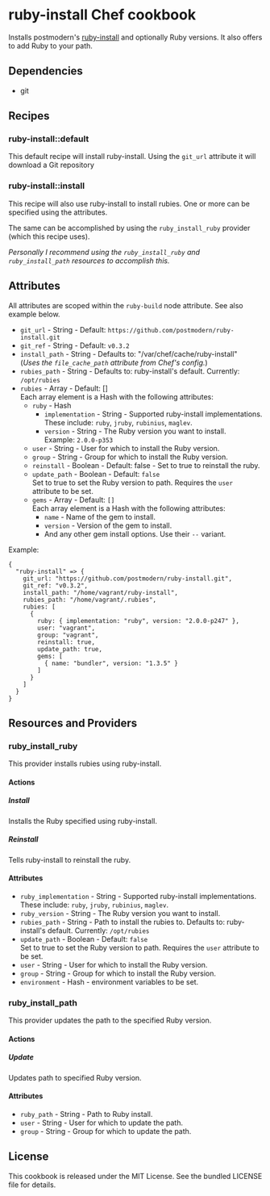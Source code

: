 # ruby-install Chef cookbook

Installs postmodern's [ruby-install](https://github.com/postmodern/ruby-install)
and optionally Ruby versions.
It also offers to add Ruby to your path.

## Dependencies

- git

## Recipes

### ruby-install::default

This default recipe will install ruby-install.
Using the `git_url` attribute it will download a Git repository

### ruby-install::install

This recipe will also use ruby-install to install rubies.
One or more can be specified using the attributes.

The same can be accomplished by using the `ruby_install_ruby` provider
(which this recipe uses).

_Personally I recommend using the `ruby_install_ruby` and `ruby_install_path`
resources to accomplish this._

## Attributes

All attributes are scoped within the `ruby-build` node attribute.
See also example below.

- `git_url` - String - Default: `https://github.com/postmodern/ruby-install.git`
- `git_ref` - String - Default: `v0.3.2`
- `install_path` - String - Defaults to: "/var/chef/cache/ruby-install"  
  (_Uses the `file_cache_path` attribute from Chef's config._)
- `rubies_path` - String - Defaults to: ruby-install's default.
  Currently: `/opt/rubies`
- `rubies` - Array - Default: []  
  Each array element is a Hash with the following attributes:
  - `ruby` - Hash
    - `implementation` - String - Supported ruby-install implementations.  
      These include: `ruby`, `jruby`, `rubinius`, `maglev`.
    - `version` - String - The Ruby version you want to install.  
      Example: `2.0.0-p353`
  - `user` - String - User for which to install the Ruby version.
  - `group` - String - Group for which to install the Ruby version.
  - `reinstall` - Boolean - Default: false - Set to true to reinstall the ruby.
  - `update_path` - Boolean - Default: `false`  
    Set to true to set the Ruby version to path.
    Requires the `user` attribute to be set.
  - `gems` - Array - Default: `[]`  
    Each array element is a Hash with the following attributes:
    - `name` - Name of the gem to install.
    - `version` - Version of the gem to install.
    - And any other gem install options. Use their `--` variant.

Example:

```
{
  "ruby-install" => {
    git_url: "https://github.com/postmodern/ruby-install.git",
    git_ref: "v0.3.2",
    install_path: "/home/vagrant/ruby-install",
    rubies_path: "/home/vagrant/.rubies",
    rubies: [
      {
        ruby: { implementation: "ruby", version: "2.0.0-p247" },
        user: "vagrant",
        group: "vagrant",
        reinstall: true,
        update_path: true,
        gems: [
          { name: "bundler", version: "1.3.5" }
        ]
      }
    ]
  }
}
```

## Resources and Providers

### ruby_install_ruby

This provider installs rubies using ruby-install.

#### Actions

##### Install

Installs the Ruby specified using ruby-install.

##### Reinstall

Tells ruby-install to reinstall the ruby.

#### Attributes

- `ruby_implementation` - String - Supported ruby-install implementations.  
   These include: `ruby`, `jruby`, `rubinius`, `maglev`.
- `ruby_version` - String - The Ruby version you want to install.
- `rubies_path` - String - Path to install the rubies to.
  Defaults to: ruby-install's default. Currently: `/opt/rubies`
- `update_path` - Boolean - Default: `false`  
   Set to true to set the Ruby version to path.
   Requires the `user` attribute to be set.
- `user` - String - User for which to install the Ruby version.
- `group` - String - Group for which to install the Ruby version.
- `environment` - Hash - environment variables to be set.

### ruby_install_path

This provider updates the path to the specified Ruby version.

#### Actions

##### Update

Updates path to specified Ruby version.

#### Attributes

- `ruby_path` - String - Path to Ruby install.
- `user` - String - User for which to update the path.
- `group` - String - Group for which to update the path.

## License

This cookbook is released under the MIT License.
See the bundled LICENSE file for details.
